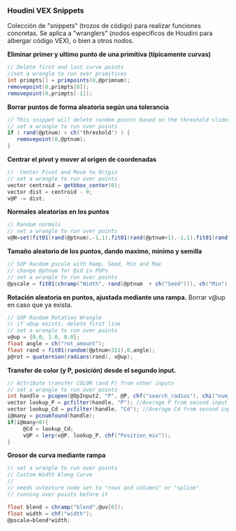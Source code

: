 ### Houdini VEX  Snippets

Colección de "snippets" (trozos de código) para realizar funciones concretas. Se aplica a "wranglers" (nodos específicos de Houdini para albergar código VEX), o bien a otros nodos.

**Eliminar primer y ultimo punto de una primitiva (típicamente curvas)**
```C#
// Delete first and last curve points
//set a wrangle to run over primitives
int primpts[] = primpoints(0,@primnum);
removepoint(0,primpts[0]);
removepoint(0,primpts[-1]);
```
**Borrar puntos de forma aleatoria según una tolerancia** 
```C#
// This snippet will delete random points based on the threshold slider
// set a wrangle to run over points
if ( rand(@ptnum) > ch('threshold') ) {
   removepoint(0,@ptnum);
}
```
**Centrar el pivot y mover al origen de coordenadas** 
```C#
//  Center Pivot and Move to Origin
// set a wrangle to run over points
vector centroid = getbbox_center(0);
vector dist = centroid - 0;
v@P -= dist;
```
**Normales aleatorias en los puntos** 
```C#
// Random normals
// set a wrangle to run over points
v@N=set(fit01(rand(@ptnum),-1,1),fit01(rand(@ptnum+1),-1,1),fit01(rand(@ptnum+2),-1,1));
```
**Tamaño aleatorio de los puntos, dando maximo, minimo y semilla** 
```C#
// SOP Random pscale with Ramp, Seed, Min and Max
// change @ptnum for @id in POPs
// set a wrangle to run over points
@pscale = fit01(chramp("Width", rand(@ptnum  + ch("Seed"))), ch("Min"), ch("Max"));
```
**Rotación aleatoria en puntos, ajustada mediante una rampa.**
Borrar v@up en caso que ya exista.
```C#
// SOP Random Rotation Wrangle
// if v@up exists, delete first line
// set a wrangle to run over points
v@up = {0.0, 1.0, 0.0};
float angle = ch("rot_amount");
float rand = fit01(random(@ptnum+311),0,angle);
p@rot = quaternion(radians(rand), v@up);
```

**Transfer de color (y P, posición) desde el segundo input.**
```C#
// Attribute transfer COLOR (and P) from other inputs
// set a wrangle to run over points
int handle = pcopen(@OpInput2, "P", @P, chf("search_radius"), chi("num_of_Points"));
vector lookup_P = pcfilter(handle, "P"); //Average P from second input
vector lookup_Cd = pcfilter(handle, "Cd"); //Average Cd from second input
i@many = pcnumfound(handle);
if(i@many>0){
     @Cd = lookup_Cd;
     v@P = lerp(v@P, lookup_P, chf("Position_mix"));
}
```
**Grosor de curva mediante rampa**
```C#
// set a wrangle to run over points
// Custom Width Along Curve
// 
// needs uvtexture node set to "rows and columns" or "spline"
// running over points before it

float blend = chramp("blend",@uv[0]);
float width = chf("width");
@pscale=blend*width;
```
